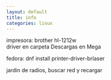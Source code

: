 ```yaml
---
layout: default
title: info
categories: linux
---
```

impresora: brother hl-1212w  
driver en carpeta Descargas en Mega  

fedora: dnf install printer-driver-brlaser  

jardin de radios, buscar red y recargar

